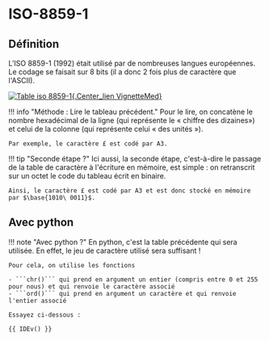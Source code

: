 # ISO-8859-1

## Définition

L’ISO 8859-1 (1992) était utilisé par de nombreuses langues européennes. Le codage se faisait sur 8 bits (il a donc $2$ fois plus de caractère que l'ASCII). 


[![Table iso 8859-1](../../Image/ISO.png){.Center_lien VignetteMed}](../../Image/ISO.png)


!!! info "Méthode : Lire le tableau précédent."
    Pour le lire, on concatène le nombre hexadécimal de la ligne (qui représente le &laquo; chiffre des dizaines&raquo;) et celui de la colonne (qui représente celui &laquo; des unités &raquo;).
    
    Par exemple, le caractère £ est codé par A3.

!!! tip "Seconde étape ?"
    Ici aussi, la seconde étape, c'est-à-dire le passage de la table de caractère à l'écriture en mémoire, est simple : on retranscrit sur un octet le code du tableau écrit en binaire.

    Ainsi, le caractère £ est codé par A3 et est donc stocké en mémoire par $\base{1010\ 0011}$.

## Avec python

!!! note "Avec python ?"
    En python, c'est la table précédente qui sera utilisée. En effet, le jeu de caractère utilisé sera suffisant !

    Pour cela, on utilise les fonctions
    
    - ```chr()``` qui prend en argument un entier (compris entre 0 et 255 pour nous) et qui renvoie le caractère associé
    - ```ord()``` qui prend en argument un caractère et qui renvoie l'entier associé

    Essayez ci-dessous :

    {{ IDEv() }}

